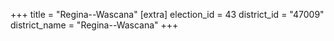+++
title = "Regina--Wascana"
[extra]
election_id = 43
district_id = "47009"
district_name = "Regina--Wascana"
+++

